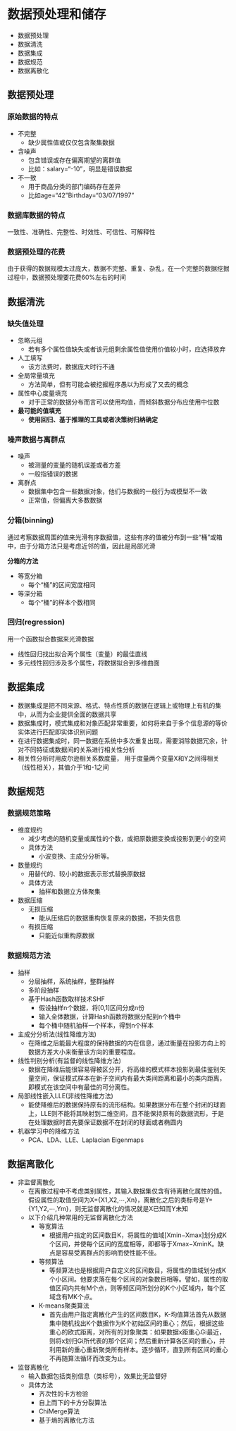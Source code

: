 # 数据预处理和储存
- 数据预处理
- 数据清洗
- 数据集成
- 数据规范
- 数据离散化

## 数据预处理
### 原始数据的特点
- 不完整
	- 缺少属性值或仅仅包含聚集数据
- 含噪声
	- 包含错误或存在偏离期望的离群值 
	- 比如：salary=“-10”，明显是错误数据
- 不一致
	- 用于商品分类的部门编码存在差异
	- 比如age=“42”Birthday=“03/07/1997”

### 数据库数据的特点
一致性、准确性、完整性、时效性、可信性、可解释性

### 数据预处理的花费
由于获得的数据规模太过庞大，数据不完整、重复、杂乱，在一个完整的数据挖掘过程中，数据预处理要花费60%左右的时间

## 数据清洗
### 缺失值处理
- 忽略元组
	- 若有多个属性值缺失或者该元组剩余属性值使用价值较小时，应选择放弃
- 人工填写
	- 该方法费时，数据庞大时行不通
- 全局常量填充
	- 方法简单，但有可能会被挖掘程序愚以为形成了又去的概念
- 属性中心度量填充
	- 对于正常的数据分布而言可以使用均值，而倾斜数据分布应使用中位数
- **最可能的值填充**
	- **使用回归、基于推理的工具或者决策树归纳确定**

### 噪声数据与离群点
- 噪声
	- 被测量的变量的随机误差或者方差
	- 一般指错误的数据
- 离群点
	- 数据集中包含一些数据对象，他们与数据的一般行为或模型不一致
	- 正常值，但偏离大多数数据

### 分箱(binning)
通过考察数据周围的值来光滑有序数据值，这些有序的值被分布到一些“桶”或箱中，由于分箱方法只是考虑近邻的值，因此是局部光滑

**分箱的方法**
- 等宽分箱
    - 每个“桶”的区间宽度相同
- 等深分箱
	- 每个“桶”的样本个数相同

### 回归(regression)
用一个函数拟合数据来光滑数据

- 线性回归找出拟合两个属性（变量）的最佳直线
- 多元线性回归涉及多个属性，将数据拟合到多维曲面

## 数据集成
- 数据集成是把不同来源、格式、特点性质的数据在逻辑上或物理上有机的集中，从而为企业提供全面的数据共享
- 数据集成时，模式集成和对象匹配非常重要，如何将来自于多个信息源的等价实体进行匹配即实体识别问题
- 在进行数据集成时，同一数据在系统中多次重复出现，需要消除数据冗余，针对不同特征或数据间的关系进行相关性分析
- 相关性分析时用皮尔逊相关系数度量， 用于度量两个变量X和Y之间得相关（线性相关），其值介于1和-1之间

## 数据规范
### 数据规范策略
- 维度规约
	- 减少考虑的随机变量或属性的个数，或把原数据变换或投影到更小的空间
	- 具体方法
		- 小波变换、主成分分析等。
- 数量规约
	- 用替代的、较小的数据表示形式替换原数据 
	- 具体方法
		- 抽样和数据立方体聚集
- 数据压缩
	- 无损压缩
		- 能从压缩后的数据重构恢复原来的数据，不损失信息
	- 有损压缩
		- 只能近似重构原数据
	
### 数据规范方法
- 抽样
	- 分层抽样，系统抽样，整群抽样
	- 多阶段抽样
	- 基于Hash函数取样技术SHF
    	- 假设抽样n个数据，将[0,1]区间分成n份
    	- 输入全体数据，计算Hash函数将数据分配到n个桶中
    	- 每个桶中随机抽样一个样本，得到n个样本
- 主成分分析法(线性降维方法)
	- 在降维之后能最大程度的保持数据的内在信息，通过衡量在投影方向上的数据方差大小来衡量该方向的重要程度。
- 线性判别分析(有监督的线性降维方法)
	- 数据在降维后能很容易得被区分开，将高维的模式样本投影到最佳鉴别矢量空间，保证模式样本在新子空间内有最大类间距离和最小的类内距离，即模式在该空间中有最佳的可分离性。
- 局部线性嵌入LLE(非线性降维方法)
	- 能使降维后的数据保持原有的流形结构。如果数据分布在整个封闭的球面上，LLE则不能将其映射到二维空间，且不能保持原有的数据流形，于是在处理数据时首先要保证数据不在封闭的球面或者椭圆内
- 机器学习中的降维方法
	- PCA、LDA、LLE、Laplacian Eigenmaps

## 数据离散化
- 非监督离散化
	- 在离散过程中不考虑类别属性，其输入数据集仅含有待离散化属性的值。
假设属性的取值空间为X={X1,X2,⋯,Xn}，离散化之后的类标号是Y={Y1,Y2,⋯,Ym}，则无监督离散化的情况就是X已知而Y未知
	- 以下介绍几种常用的无监督离散化方法
		- 等宽算法 
			- 根据用户指定的区间数目K，将属性的值域[Xmin−Xmax]划分成K个区间，并使每个区间的宽度相等，即都等于Xmax−XminK。缺点是容易受离群点的影响而使性能不佳。 
		- 等频算法 
			- 等频算法也是根据用户自定义的区间数目，将属性的值域划分成K个小区间。他要求落在每个区间的对象数目相等。譬如，属性的取值区间内共有M个点，则等频区间所划分的K个小区域内，每个区域含有MK个点。 
		- K-means聚类算法 
			- 首先由用户指定离散化产生的区间数目K，K-均值算法首先从数据集中随机找出K个数据作为K个初始区间的重心；然后，根据这些重心的欧式距离，对所有的对象聚类：如果数据x距重心Gi最近，则将x划归Gi所代表的那个区间；然后重新计算各区间的重心，并利用新的重心重新聚类所有样本。逐步循环，直到所有区间的重心不再随算法循环而改变为止。
- 监督离散化
	- 输入数据包括类别信息（类标号），效果比无监督好
	- 具体方法
		- 齐次性的卡方检验
		- 自上而下的卡方分裂算法
		- ChiMerge算法
		- 基于熵的离散化方法